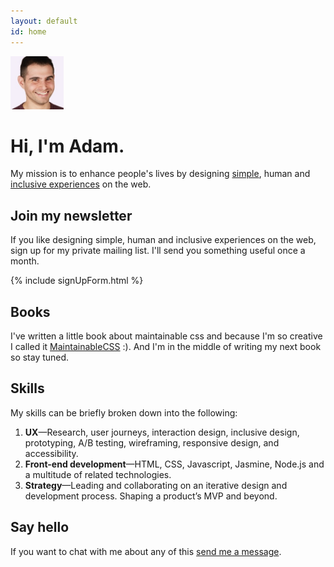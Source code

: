 ```yaml
---
layout: default
id: home
---
```


<div class="face">
  	<img src="/assets/img/adam2.jpg" alt="" width="85" height="85">
</div>

# Hi, I'm Adam.

My mission is to enhance people's lives by designing [simple](/articles/embracing-simplicity/), human and [inclusive experiences](/articles/designing-inclusively/) on the web.

## Join my newsletter

If you like designing simple, human and inclusive experiences on the web, sign up for my private mailing list. I'll send you something useful once a month.

{% include signUpForm.html %}

## Books

I've written a little book about maintainable css and because I'm so creative I called it [MaintainableCSS](http://maintainablecss.com) :). And I'm in the middle of writing my next book so stay tuned.

## Skills

My skills can be briefly broken down into the following:

1. **UX**&mdash;Research, user journeys, interaction design, inclusive design, prototyping, A/B testing, wireframing, responsive design, and accessibility.
2. **Front-end development**&mdash;HTML, CSS, Javascript, Jasmine, Node.js and a multitude of related technologies.
3. **Strategy**&mdash;Leading and collaborating on an iterative design and development process. Shaping a product’s MVP and beyond.

## Say hello

If you want to chat with me about any of this [send me a message](mailto:adam+hello@adamsilver.io).


